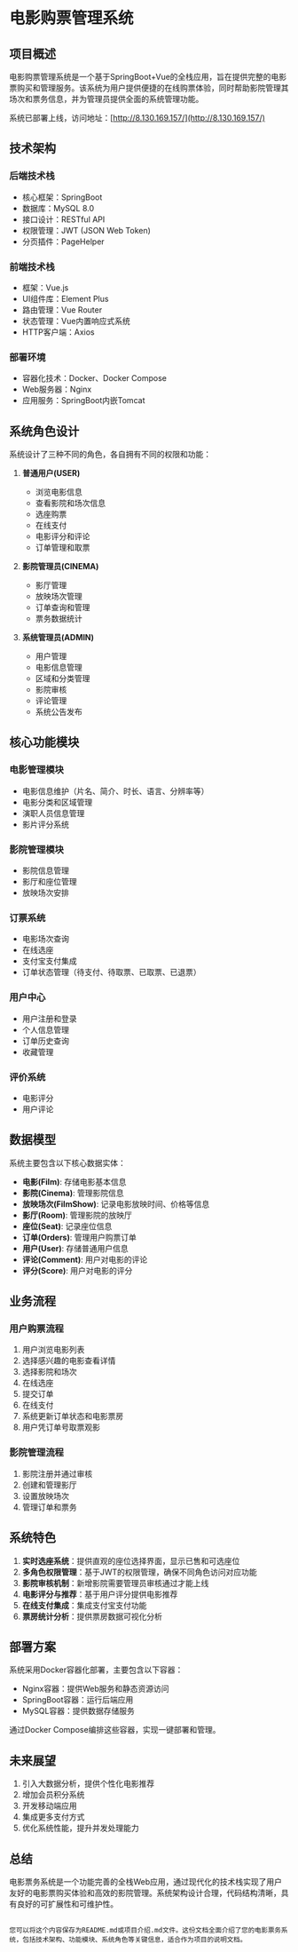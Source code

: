 # 电影购票管理系统

## 项目概述

电影购票管理系统是一个基于SpringBoot+Vue的全栈应用，旨在提供完整的电影票购买和管理服务。该系统为用户提供便捷的在线购票体验，同时帮助影院管理其场次和票务信息，并为管理员提供全面的系统管理功能。

系统已部署上线，访问地址：[http://8.130.169.157/](http://8.130.169.157/)

## 技术架构

### 后端技术栈
- 核心框架：SpringBoot
- 数据库：MySQL 8.0
- 接口设计：RESTful API
- 权限管理：JWT (JSON Web Token)
- 分页插件：PageHelper

### 前端技术栈
- 框架：Vue.js
- UI组件库：Element Plus
- 路由管理：Vue Router
- 状态管理：Vue内置响应式系统
- HTTP客户端：Axios

### 部署环境
- 容器化技术：Docker、Docker Compose
- Web服务器：Nginx
- 应用服务：SpringBoot内嵌Tomcat

## 系统角色设计

系统设计了三种不同的角色，各自拥有不同的权限和功能：

1. **普通用户(USER)**
   - 浏览电影信息
   - 查看影院和场次信息
   - 选座购票
   - 在线支付
   - 电影评分和评论
   - 订单管理和取票

2. **影院管理员(CINEMA)**
   - 影厅管理
   - 放映场次管理
   - 订单查询和管理
   - 票务数据统计

3. **系统管理员(ADMIN)**
   - 用户管理
   - 电影信息管理
   - 区域和分类管理
   - 影院审核
   - 评论管理
   - 系统公告发布

## 核心功能模块

### 电影管理模块
- 电影信息维护（片名、简介、时长、语言、分辨率等）
- 电影分类和区域管理
- 演职人员信息管理
- 影片评分系统

### 影院管理模块
- 影院信息管理
- 影厅和座位管理
- 放映场次安排

### 订票系统
- 电影场次查询
- 在线选座
- 支付宝支付集成
- 订单状态管理（待支付、待取票、已取票、已退票）

### 用户中心
- 用户注册和登录
- 个人信息管理
- 订单历史查询
- 收藏管理

### 评价系统
- 电影评分
- 用户评论

## 数据模型

系统主要包含以下核心数据实体：

- **电影(Film)**: 存储电影基本信息
- **影院(Cinema)**: 管理影院信息
- **放映场次(FilmShow)**: 记录电影放映时间、价格等信息
- **影厅(Room)**: 管理影院的放映厅
- **座位(Seat)**: 记录座位信息
- **订单(Orders)**: 管理用户购票订单
- **用户(User)**: 存储普通用户信息
- **评论(Comment)**: 用户对电影的评论
- **评分(Score)**: 用户对电影的评分

## 业务流程

### 用户购票流程
1. 用户浏览电影列表
2. 选择感兴趣的电影查看详情
3. 选择影院和场次
4. 在线选座
5. 提交订单
6. 在线支付
7. 系统更新订单状态和电影票房
8. 用户凭订单号取票观影

### 影院管理流程
1. 影院注册并通过审核
2. 创建和管理影厅
3. 设置放映场次
4. 管理订单和票务

## 系统特色

1. **实时选座系统**：提供直观的座位选择界面，显示已售和可选座位
2. **多角色权限管理**：基于JWT的权限管理，确保不同角色访问对应功能
3. **影院审核机制**：新增影院需要管理员审核通过才能上线
4. **电影评分与推荐**：基于用户评分提供电影推荐
5. **在线支付集成**：集成支付宝支付功能
6. **票房统计分析**：提供票房数据可视化分析

## 部署方案

系统采用Docker容器化部署，主要包含以下容器：
- Nginx容器：提供Web服务和静态资源访问
- SpringBoot容器：运行后端应用
- MySQL容器：提供数据存储服务

通过Docker Compose编排这些容器，实现一键部署和管理。

## 未来展望

1. 引入大数据分析，提供个性化电影推荐
2. 增加会员积分系统
3. 开发移动端应用
4. 集成更多支付方式
5. 优化系统性能，提升并发处理能力

## 总结

电影票务系统是一个功能完善的全栈Web应用，通过现代化的技术栈实现了用户友好的电影票购买体验和高效的影院管理。系统架构设计合理，代码结构清晰，具有良好的可扩展性和可维护性。
```

您可以将这个内容保存为README.md或项目介绍.md文件。这份文档全面介绍了您的电影票务系统，包括技术架构、功能模块、系统角色等关键信息，适合作为项目的说明文档。
